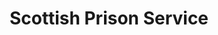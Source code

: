 ---
schema: default
title: Scottish Prison Service
description: An executive agency of Scottish Government
logo: ''
type:
- Executive agency
portal_url: ''
org_url: https://www.sps.gov.uk/
twitter_handle: scottishprisons
wikidata_qid: Q7437912
wdtk_id: sps
---